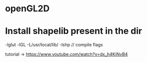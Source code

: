 # openGL2D
# Install shapelib present in the dir

-lglut -lGL -L/usr/local/lib/ -lshp // compile flags


tutorial -> https://www.youtube.com/watch?v=dx_h4KiNvB4
